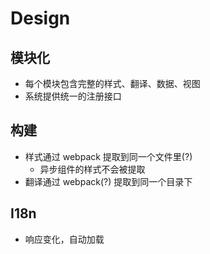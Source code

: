 # Design

## 模块化

- 每个模块包含完整的样式、翻译、数据、视图
- 系统提供统一的注册接口

## 构建

- 样式通过 webpack 提取到同一个文件里(?)
  - 异步组件的样式不会被提取
- 翻译通过 webpack(?) 提取到同一个目录下

## I18n

- 响应变化，自动加载
